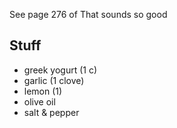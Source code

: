 See page 276 of That sounds so good

## Stuff
- greek yogurt (1 c)
- garlic (1 clove)
- lemon (1)
- olive oil
- salt & pepper